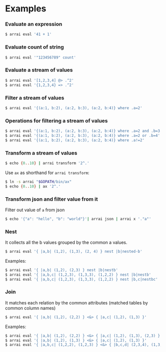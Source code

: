 # Examples

### Evaluate an expression

```bash
$ arrai eval '41 + 1'
```
### Evaluate count of string

```bash
$ arrai eval '"123456789" count'
```

### Evaluate a stream of values
```bash
$ arrai eval '[1,2,3,4] @> .^2'
$ arrai eval '{1,2,3,4} => .^2'
```

### Filter a stream of values
```bash
$ arrai eval '{(a:1, b:2), (a:2, b:3), (a:2, b:4)} where .a=2'
```

### Operations for filtering a stream of values
```bash
$ arrai eval '{(a:1, b:2), (a:2, b:3), (a:2, b:4)} where .a=2 and .b=3'
$ arrai eval '{(a:1, b:2), (a:2, b:3), (a:2, b:4)} where .a=2 or .b=4'
$ arrai eval '{(a:1, b:2), (a:2, b:3), (a:2, b:4)} where .a!=2'
```

### Transform a stream of values

```bash
$ echo {0..10} | arrai transform '2^.'
```
Use `ax` as shorthand for `arrai transform`:

```bash
$ ln -s arrai "$GOPATH/bin/ax"
$ echo {0..10} | ax '2^.'
```

### Transform json and filter value from it
Filter out value of `a` from json 
```bash
$ echo '{"a": "hello", "b": "world"}'| arrai json | arrai x '."a"'
```

### Nest
It collects all the b values grouped by the common a values. 

```bash
$ arrai eval '{ |a,b| (1,2), (1,3), (2, 4) } nest |b|nested-b'
```
Examples:
```bash
$ arrai eval '{ |a,b| (1,2), (2,3) } nest |b|nestb'
$ arrai eval '{ |a,b,c| (1,2,3), (1,3,3), (1,2,2) } nest |b|nestb'
$ arrai eval '{ |a,b,c| (1,2,3), (1,3,3), (1,2,2) } nest |b,c|nestbc'
```
### Join
It matches each relation by the common attributes (matched tables by common column names)
```bash
$ arrai eval '{ |a,b| (1,2), (2,2) } <&> { |a,c| (1,2), (1,3) }'
```
Examples: 
```bash
$ arrai eval '{ |a,b| (1,2), (2,2) } <&> { |a,c| (1,2), (1,3), (2,3) }'
$ arrai eval '{ |a,b| (1,2), (1,3) } <&> { |a,c| (1,2), (1,3) }'      
$ arrai eval '{ |a,b,c| (1,2,2), (1,2,3) } <&> { |b,c,d| (2,3,4), (1,3,4) }'
```